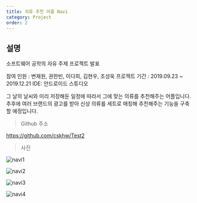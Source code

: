 ```yaml
---
title: 의류 추천 어플 Navi
category: Project
order: 2
---
```


## 설명

소프트웨어 공학의 자유 주제 프로젝트 발표

참여 인원 : 변재원, 권한빈, 이다희, 김현우, 조성욱
프로젝트 기간 : 2019.09.23 ~ 2019.12.21
IDE: 안드로이드 스튜디오

그 날의 날씨와 미리 저장해둔 일정에 따라서 그에 맞는 의류를 추천해주는 어플입니다.<br>
추후에 여러 브랜드의 광고를 받아 신상 의류를 세트로 매칭해 추천해주는 기능을 구축할 예정입니다.<br>


> Github 주소

<a href="https://github.com/cskhw/Test2">https://github.com/cskhw/Test2<a>
<br>

>사진

<img src="/images/project/navi/pic1.jpg" alt="navi1"><br>

<img src="../../images/project/navi/pic2.jpg" alt="navi2"><br>

<img src="../../images/project/navi/pic3.jpg" alt="navi3"><br>

<img src="../../images/project/navi/pic4.jpg" alt="navi4"><br>
